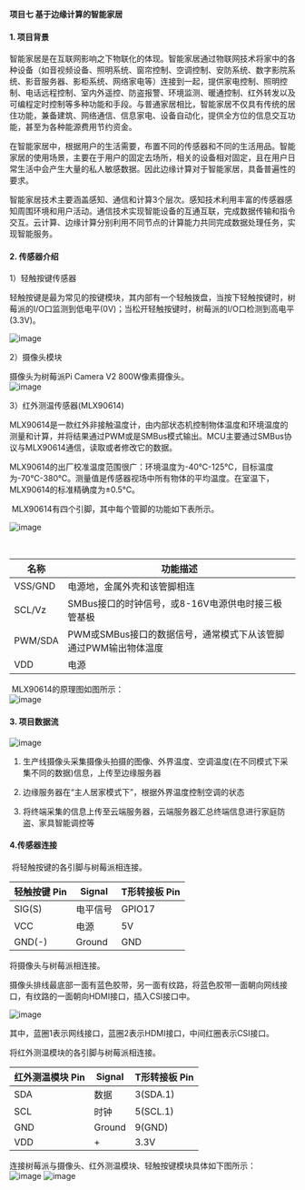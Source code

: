 **项目七 基于边缘计算的智能家居**

#### 1. 项目背景

​		智能家居是在互联网影响之下物联化的体现。智能家居通过物联网技术将家中的各种设备（如音视频设备、照明系统、窗帘控制、空调控制、安防系统、数字影院系统、影音服务器、影柜系统、网络家电等）连接到一起，提供家电控制、照明控制、电话远程控制、室内外遥控、防盗报警、环境监测、暖通控制、红外转发以及可编程定时控制等多种功能和手段。与普通家居相比，智能家居不仅具有传统的居住功能，兼备建筑、网络通信、信息家电、设备自动化，提供全方位的信息交互功能，甚至为各种能源费用节约资金。

​		在智能家居中，根据用户的生活需要，布置不同的传感器和不同的生活用品。智能家居的使用场景，主要在于用户的固定去场所，相关的设备相对固定，且在用户日常生活中会产生大量的私人敏感数据。因此边缘计算对于智能家居，具备普遍性的要求。

​		智能家居技术主要涵盖感知、通信和计算3个层次。感知技术利用丰富的传感器感知周围环境和用户活动。通信技术实现智能设备的互通互联，完成数据传输和指令交互。云计算、边缘计算分别利用不同节点的计算能力共同完成数据处理任务，实现智能服务。

#### 2. 传感器介绍
1）轻触按键传感器

​		轻触按键是最为常见的按键模块，其内部有一个轻触拨盘，当按下轻触按键时，树莓派的I/O口监测到低电平(0V)；当松开轻触按键时，树莓派的I/O口检测到高电平(3.3V)。

![image](https://github.com/studyForCode/edgeComputer/assets/135931802/2890965c-897c-4581-9edd-cc2c7beb604d)


2）摄像头模块

摄像头为树莓派Pi Camera V2 800W像素摄像头。<br>
![image](https://github.com/studyForCode/edgeComputer/assets/135931802/6589a50d-ba54-4213-8fb9-f160118d6ecf)

3）红外测温传感器(MLX90614)

​		MLX90614是一款红外非接触温度计，由内部状态机控制物体温度和环境温度的测量和计算，并将结果通过PWM或是SMBus模式输出。MCU主要通过SMBus协议与MLX90614通信，读取或者修改它的数据。

​		MLX90614的出厂校准温度范围很广：环境温度为-40℃-125℃，目标温度为-70℃-380℃。测量值是传感器视场中所有物体的平均温度。在室温下，MLX90614的标准精确度为±0.5℃。

​		MLX90614有四个引脚，其中每个管脚的功能如下表所示。

![image](https://github.com/studyForCode/edgeComputer/assets/135931802/9bdabde5-64cc-42e1-bd5b-c5ff7c9090f1)


​		

| 名称    | 功能描述                                                     |
| ------- | ------------------------------------------------------------ |
| VSS/GND | 电源地，金属外壳和该管脚相连                                 |
| SCL/Vz  | SMBus接口的时钟信号，或8-16V电源供电时接三极管基极           |
| PWM/SDA | PWM或SMBus接口的数据信号，通常模式下从该管脚通过PWM输出物体温度 |
| VDD     | 电源                                                         |

​		MLX90614的原理图如图所示：<br>
![image](https://github.com/studyForCode/edgeComputer/assets/135931802/9d1f8da8-e3aa-4ede-83fe-5fb668d45e9a)



#### 3. 项目数据流

![image](https://github.com/studyForCode/edgeComputer/assets/135931802/b7387b77-00d0-4f6c-8415-9090737c6d3e)


1. 生产线摄像头采集摄像头拍摄的图像、外界温度、空调温度(在不同模式下采集不同的数据)信息，上传至边缘服务器

2. 边缘服务器在“主人居家模式下”，根据外界温度控制空调的状态

3. 将终端采集的信息上传至云端服务器，云端服务器汇总终端信息进行家庭防盗、家具智能调控等

#### 4.传感器连接

​		将轻触按键的各引脚与树莓派相连接。

| 轻触按键 Pin | Signal   | T形转接板 Pin |
| ------------ | -------- | ------------- |
| SIG(S)       | 电平信号 | GPIO17        |
| VCC          | 电源     | 5V            |
| GND(-)       | Ground   | GND           |

将摄像头与树莓派相连接。

摄像头排线最底部一面有蓝色胶带，另一面有纹路，将蓝色胶带一面朝向网线接口，有纹路的一面朝向HDMI接口，插入CSI接口中。

![image](https://github.com/studyForCode/edgeComputer/assets/135931802/b81c4f10-7fa6-4405-a5a0-91357d2db7fc)


其中，蓝圈1表示网线接口，蓝圈2表示HDMI接口，中间红圈表示CSI接口。

将红外测温模块的各引脚与树莓派相连接。

| 红外测温模块 Pin | Signal | T形转接板 Pin |
| ---------------- | ------ | ------------- |
| SDA              | 数据   | 3(SDA.1)      |
| SCL              | 时钟   | 5(SCL.1)      |
| GND              | Ground | 9(GND)        |
| VDD              | +      | 3.3V          |

连接树莓派与摄像头、红外测温模块、轻触按键模块具体如下图所示：<br>
![image](https://github.com/studyForCode/edgeComputer/assets/135931802/793ff0bd-3d0b-478a-9a6e-45533fa07448)
![image](https://github.com/studyForCode/edgeComputer/assets/135931802/48e3b710-38a9-4b16-b4aa-91256be6905e)

